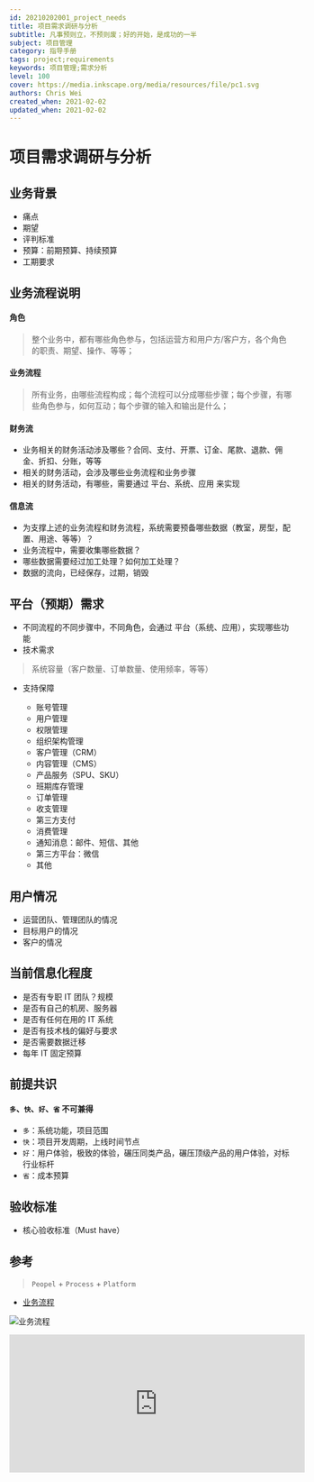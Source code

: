 ```yaml
---
id: 20210202001_project_needs
title: 项目需求调研与分析
subtitle: 凡事预则立，不预则废；好的开始，是成功的一半
subject: 项目管理
category: 指导手册
tags: project;requirements
keywords: 项目管理;需求分析
level: 100
cover: https://media.inkscape.org/media/resources/file/pc1.svg
authors: Chris Wei
created_when: 2021-02-02
updated_when: 2021-02-02
---
```


# 项目需求调研与分析

## 业务背景

- 痛点
- 期望
- 评判标准
- 预算：前期预算、持续预算
- 工期要求

## 业务流程说明

####	角色

> 整个业务中，都有哪些角色参与，包括运营方和用户方/客户方，各个角色的职责、期望、操作、等等；

####	业务流程

> 所有业务，由哪些流程构成；每个流程可以分成哪些步骤；每个步骤，有哪些角色参与，如何互动；每个步骤的输入和输出是什么；

#### 财务流

-	业务相关的财务活动涉及哪些？合同、支付、开票、订金、尾款、退款、佣金、折扣、分账，等等
-	相关的财务活动，会涉及哪些业务流程和业务步骤
-	相关的财务活动，有哪些，需要通过 平台、系统、应用 来实现

#### 信息流

-	为支撑上述的业务流程和财务流程，系统需要预备哪些数据（教室，房型，配置、用途、等等）？
-	业务流程中，需要收集哪些数据？
-	哪些数据需要经过加工处理？如何加工处理？
-	数据的流向，已经保存，过期，销毁

## 平台（预期）需求

-	不同流程的不同步骤中，不同角色，会通过 平台（系统、应用），实现哪些功能
- 技术需求

> 系统容量（客户数量、订单数量、使用频率，等等）

- 支持保障

  + 账号管理
  + 用户管理
  + 权限管理
  + 组织架构管理
  + 客户管理（CRM）
  + 内容管理（CMS）
  + 产品服务（SPU、SKU）
  + 班期库存管理
  + 订单管理
  + 收支管理
  + 第三方支付
  + 消费管理
  + 通知消息：邮件、短信、其他
  + 第三方平台：微信
  + 其他

## 用户情况

-	运营团队、管理团队的情况
-	目标用户的情况
-	客户的情况

## 当前信息化程度

- 是否有专职 IT 团队？规模
- 是否有自己的机房、服务器
- 是否有任何在用的 IT 系统
- 是否有技术栈的偏好与要求
- 是否需要数据迁移
- 每年 IT 固定预算

## 前提共识

#### `多`、`快`、`好`、`省` 不可兼得

- `多`：系统功能，项目范围
- `快`：项目开发周期，上线时间节点
- `好`：用户体验，极致的体验，碾压同类产品，碾压顶级产品的用户体验，对标行业标杆
- `省`：成本预算

## 验收标准

- 核心验收标准（Must have）

## 参考

> `Peopel` + `Process` + `Platform`

- [业务流程](https://www.processon.com/view/link/5ef91bfa1e0853263748aa46)

![业务流程](http://assets.processon.com/chart_image/5ef91bf97d9c0844203a1317.png)

<iframe id="embed_dom" name="embed_dom" frameborder="0" style="display:block;width:525px; height:245px;" src="https://www.processon.com/embed/5ef91bf97d9c0844203a1314"></iframe>
